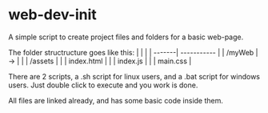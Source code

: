 # web-dev-init
A simple script to create project files and folders for a basic web-page.

The folder structructure goes like this:
|        |             |
| -------| ----------- |
| /myWeb | ->          |
|        | /assets     |
|        | index.html  |
|        | index.js    |
|        | main.css    |
         
There are 2 scripts, a .sh script for linux users, and a .bat script for windows users. Just double click to execute and you work is done.

All files are linked already, and has some basic code inside them.
